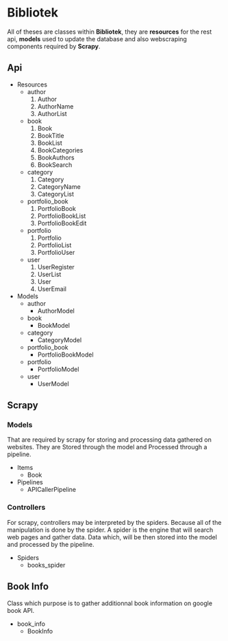# Bibliotek
All of theses are classes within **Bibliotek**, they are **resources** for the rest api, **models** used to update the database and also webscraping components required by **Scrapy**.
## Api
- Resources
    - author
        1. Author
        2. AuthorName
        3. AuthorList
    - book
        1. Book
        2. BookTitle
        3. BookList
        4. BookCategories
        5. BookAuthors
        6. BookSearch
    - category
        1. Category
        2. CategoryName
        3. CategoryList
    - portfolio_book
        1. PortfolioBook
        2. PortfolioBookList
        3. PortfolioBookEdit
    - portfolio
        1. Portfolio
        2. PortfolioList
        3. PortfolioUser
    - user
        1. UserRegister
        2. UserList
        3. User
        4. UserEmail
- Models
    - author
        - AuthorModel
    - book
        - BookModel
    - category
        - CategoryModel
    - portfolio_book
        - PortfolioBookModel
    - portfolio
        - PortfolioModel
    - user
        - UserModel

## Scrapy
### Models
That are required by scrapy for storing and processing data gathered on websites.
They are Stored through the model and Processed through a pipeline.
- Items
    - Book
- Pipelines
    - APICallerPipeline

### Controllers
For scrapy, controllers may be interpreted by the spiders. Because all of the manipulation is done by the spider.
A spider is the engine that will search web pages and gather data. Data which, will be then stored into the model and processed by the pipeline.
- Spiders
    - books_spider

## Book Info
Class which purpose is to gather additionnal book information on google book API.
- book_info
    - BookInfo

